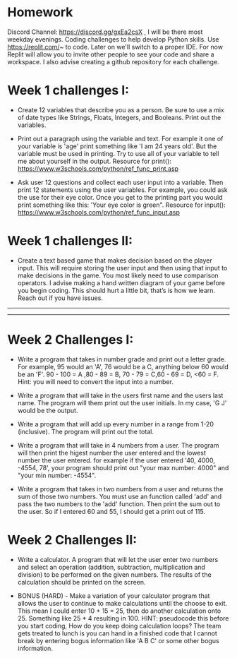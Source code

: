 # Homework
Discord Channel: https://discord.gg/gxEa2csX , I will be there most weekday evenings. 
Coding challenges to help develop Python skills. Use https://replit.com/~ to code. Later on we'll switch to a proper IDE. For now Replit will allow you to invite other people to see your code and share a workspace. I also advise creating a github repository for each challenge. 

# Week 1 challenges I:
  - Create 12 variables that describe you as a person.
    Be sure to use a mix of date types like Strings, Floats, Integers, and Booleans. Print out the variables.
  
  - Print out a paragraph using the variable and text. For example it one of your variable is 'age' print something like 'I am 24 years old'. But the variable must be      used in printing. Try to use all of your variable to tell me about yourself in the output. Resource for print(): https://www.w3schools.com/python/ref_func_print.asp

  - Ask user 12 questions and collect each user input into a variable. Then print 12 statements using the user variables. For example, you could ask the use for their eye color. Once you get to the printing part you would print something like this: 'Your eye color is green". Resource for input(): https://www.w3schools.com/python/ref_func_input.asp

# Week 1 challenges II: 
  - Create a text based game that makes decision based on the player input. This will require storing the user input and then using that input to make decisions in the game. You most likely need to use comparison operators. I advise making a hand written diagram of your game before you begin coding. This should hurt a little bit, that’s is how we learn. Reach out if you have issues.

---
---
# Week 2 Challenges I:
  - Write a program that takes in number grade and print out a letter grade. For example, 95 would an 'A', 76 would be a C, anything below 60 would be an 'F'. 
    90 - 100 = A ,80 - 89  = B, 70 - 79  = C,60 - 69  = D, <60 = F. Hint: you will need to convert the input into a number.
    
  - Write a program that will take in the users first name and the users last name. The program will them print out the user initials. In my case, 'G J' would be the output.

  - Write a program that will add up every number in a range from 1-20 (inclusive). The program will print out the total.
  - Write a program that will take in 4 numbers from a user. The program will then print the higest number the user entered and the lowest number the user entered.
    for example if the user entered '40, 4000, -4554, 78', your program should print out "your max number: 4000" and "your min number: -4554".
    
  - Write a program that takes in two numbers from a user and returns the sum of those two numbers. You must use an function called 'add' and pass the two numbers to the 'add' function. Then print the sum out to the user. So if I entered 60 and 55, I should get a print out of 115. 

# Week 2 Challenges II:
  - Write a calculator. A program that will let the user enter two numbers and select an operation (addition, subtraction, multiplication and division) to be performed on the given numbers. The results of the calculation should be printed on the screen. 
  
  - BONUS (HARD) - Make a variation of your calculator program that allows the user to continue to make calculations until the choose to exit. This mean I could enter 10 + 15 = 25, then do another calculation onto 25. Something like 25 * 4 resulting in 100. HINT: pseudocode this before you start coding, How do you keep doing calculation loops? The team gets treated to lunch is you can hand in a finished code that I cannot break by entering bogus information like 'A B C' or some other bogus information.
